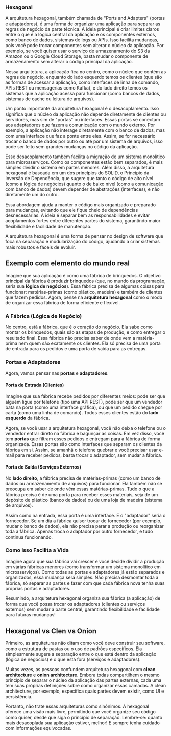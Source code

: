 ### Hexagonal

A arquitetura hexagonal, também chamada de "Ports and Adapters" (portas e adaptadores), é uma forma de organizar uma aplicação para separar as regras de negócio da parte técnica. A ideia principal é criar limites claros entre o que é a lógica central da aplicação e os componentes externos, como banco de dados, sistemas de logs ou APIs. Isso facilita mudanças, pois você pode trocar componentes sem alterar o núcleo da aplicação. Por exemplo, se você quiser usar o serviço de armazenamento do S3 da Amazon ou o Google Cloud Storage, basta mudar o componente de armazenamento sem alterar o código principal da aplicação.

Nessa arquitetura, a aplicação fica no centro, como o núcleo que contém as regras de negócio, enquanto do lado esquerdo temos os clientes (que são as formas de acessar a aplicação, como interfaces de linha de comando, APIs REST ou mensagerias como Kafka), e do lado direito temos os sistemas que a aplicação acessa para funcionar (como bancos de dados, sistemas de cache ou leitura de arquivos).

Um ponto importante da arquitetura hexagonal é o desacoplamento. Isso significa que o núcleo da aplicação não depende diretamente de clientes ou servidores, mas sim de "portas" ou interfaces. Essas portas se conectam aos adaptadores que fazem a comunicação com o mundo externo. Por exemplo, a aplicação não interage diretamente com o banco de dados, mas com uma interface que faz a ponte entre eles. Assim, se for necessário trocar o banco de dados por outro ou até por um sistema de arquivos, isso pode ser feito sem grandes mudanças no código da aplicação.

Esse desacoplamento também facilita a migração de um sistema monolítico para microsserviços. Como os componentes estão bem separados, é mais simples dividir o sistema em partes menores. Além disso, a arquitetura hexagonal é baseada em um dos princípios do SOLID, o Princípio da Inversão de Dependência, que sugere que tanto o código de alto nível (como a lógica de negócios) quanto o de baixo nível (como a comunicação com banco de dados) devem depender de abstrações (interfaces), e não diretamente um do outro.

Essa abordagem ajuda a manter o código mais organizado e preparado para mudanças, evitando que ele fique cheio de dependências desnecessárias. A ideia é separar bem as responsabilidades e evitar acoplamentos fortes entre diferentes partes do sistema, garantindo maior flexibilidade e facilidade de manutenção.

A arquitetura hexagonal é uma forma de pensar no design de software que foca na separação e modularização do código, ajudando a criar sistemas mais robustos e fáceis de evoluir.



## Exemplo com elemento do mundo real

Imagine que sua aplicação é como uma fábrica de brinquedos. O objetivo principal da fábrica é produzir brinquedos (que, no mundo da programação, seria sua **lógica de negócios**). Essa fábrica precisa de algumas coisas para funcionar: matérias-primas (como plástico, madeira) e também de clientes que fazem pedidos. Agora, pense na **arquitetura hexagonal** como o modo de organizar essa fábrica de forma eficiente e flexível.

### A Fábrica (Lógica de Negócio)

No centro, está a fábrica, que é o coração do negócio. Ela sabe como montar os brinquedos, quais são as etapas de produção, e como entregar o resultado final. Essa fábrica não precisa saber de onde vem a matéria-prima nem quem são exatamente os clientes. Ela só precisa de uma porta de entrada para os pedidos e uma porta de saída para as entregas.

### Portas e Adaptadores

Agora, vamos pensar nas **portas** e **adaptadores**.

#### Porta de Entrada (Clientes)

Imagine que sua fábrica recebe pedidos por diferentes meios: pode ser que alguém ligue por telefone (tipo uma API REST), pode ser que um vendedor bata na porta (como uma interface gráfica), ou que um pedido chegue por carta (como uma linha de comando). Todos esses clientes estão do **lado esquerdo** da fábrica.

Agora, se você usar a arquitetura hexagonal, você não deixa o telefone ou o vendedor entrar direto na fábrica e bagunçar as coisas. Em vez disso, você tem **portas** que filtram esses pedidos e entregam para a fábrica de forma organizada. Essas portas são como interfaces que separam os clientes da fábrica em si. Assim, se amanhã o telefone quebrar e você precisar usar e-mail para receber pedidos, basta trocar o adaptador, sem mudar a fábrica.

#### Porta de Saída (Serviços Externos)

No **lado direito**, a fábrica precisa de matérias-primas (como um banco de dados ou armazenamento de arquivos) para funcionar. Ela também não se preocupa em saber de onde vêm essas matérias-primas. Tudo o que a fábrica precisa é de uma porta para receber esses materiais, seja de um depósito de plástico (banco de dados) ou de uma loja de madeira (sistema de arquivos).

Assim como na entrada, essa porta é uma interface. E o "adaptador" seria o fornecedor. Se um dia a fábrica quiser trocar de fornecedor (por exemplo, mudar o banco de dados), ela não precisa parar a produção ou reorganizar toda a fábrica. Apenas troca o adaptador por outro fornecedor, e tudo continua funcionando.

### Como Isso Facilita a Vida

Imagine agora que sua fábrica vai crescer e você decide dividir a produção em várias fábricas menores (como transformar um sistema monolítico em microsserviços). Como todas as portas e adaptadores já estão separados e organizados, essa mudança será simples. Não precisa desmontar toda a fábrica, só separar as partes e fazer com que cada fábrica nova tenha suas próprias portas e adaptadores.

Resumindo, a arquitetura hexagonal organiza sua fábrica (a aplicação) de forma que você possa trocar os adaptadores (clientes ou serviços externos) sem mudar a parte central, garantindo flexibilidade e facilidade para futuras mudanças!



## Hexagonal vs Clen vs Onion

Primeiro, as arquiteturas não ditam como você deve construir seu software, como a estrutura de pastas ou o uso de padrões específicos. Ela simplesmente sugere a separação entre o que está dentro da aplicação (lógica de negócios) e o que está fora (serviços e adaptadores).

Muitas vezes, as pessoas confundem arquitetura hexagonal com **clean architecture** e **onion architecture**. Embora todas compartilhem o mesmo princípio de separar o núcleo da aplicação das partes externas, cada uma tem suas próprias definições sobre como organizar essas camadas. A clean architecture, por exemplo, especifica quais partes devem existir, como UI e persistência.

Portanto, não trate essas arquiteturas como sinônimos. A hexagonal oferece uma visão mais livre, permitindo que você organize seu código como quiser, desde que siga o princípio de separação. Lembre-se: quanto mais desacoplada sua aplicação estiver, melhor! E sempre tenha cuidado com informações equivocadas.